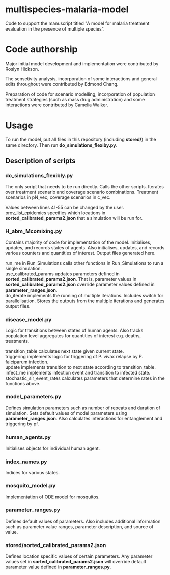 # multispecies-malaria-model
Code to support the manuscript titled "A model for malaria treatment evaluation
in the presence of multiple species".

# Code authorship
Major initial model development and implementation were contributed by Roslyn Hickson.

The sensetivity analysis, incorporation of some interactions and general edits throughout were contributed by Edmond Chang.

Preparation of code for scenario modelling, incorporation of population treatment strategies (such as mass drug administration) and some interactions were contributed by Camelia Walker. 

# Usage
To run the model, put all files in this repository (including **stored/**) in
the same directory. Then run **do_simulations_flexiby.py**.

## Description of scripts
### do_simulations_flexibly.py
The only script that needs to be run directly. Calls the other scripts. Iterates
over treatment scenario and coverage scenario combinations. Treatment scenarios
in pN_vec; coverage scenarios in c_vec.

Values between lines 41-55 can be changed by the user. prov_list_epidemics
specifies which locations in **sorted_calibrated_params2.json** that a
simulation will be run for.

### H_abm_Mcomixing.py
Contains majority of code for implementation of the model. Initialises, updates,
and records states of agents. Also initialises, updates, and records various
counters and quantities of interest. Output files generated here.  

run_me in Run_Simulations calls other functions in Run_Simulations to run a
single simulation.  
use_calibrated_params updates parameters defined in
**sorted_calibrated_params2.json**. That is, parameter values in
**sorted_calibrated_params2.json** override parameter values defined in
**parameter_ranges.json**.  
do_iterate implements the running of multiple iterations. Includes switch for
parallelisation. Stores the outputs from the multiple iterations and generates
output files.

### disease_model.py
Logic for transitions between states of human agents. Also tracks population
level aggregates for quantities of interest e.g. deaths, treatments.

transition_table calculates next state given current state.  
triggering implements logic for triggering of P. vivax relapse by P. falciparum
infection.   
update implements transition to next state according to transition_table.  
infect_me implements infection event and transition to infected state.
stochastic_sir_event_rates calculates parameters that determine rates in the
functions above.

### model_parameters.py
Defines simulation parameters such as number of repeats and duration of
simulation. Sets default values of model parameters using
**parameter_ranges.json**. Also calculates interactions for entanglement and
triggering by pf.

### human_agents.py
Initialises objects for individual human agent.

### index_names.py
Indices for various states.  

### mosquito_model.py
Implementation of ODE model for mosquitos.

### parameter_ranges.py
Defines default values of parameters. Also includes additional information such as
parameter value ranges, parameter description, and source of value.

### stored/sorted_calibrated_params2.json
Defines location specific values of certain parameters. Any parameter values set
in **sorted_calibrated_params2.json** will override default parameter value
defined in **parameter_ranges.py**.
